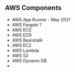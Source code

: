 ## AWS Components



- AWS App Runner - May 2021
- AWS Fargate ?
- AWS ECS
- AWS ECR
- AWS Beanstalk
- AWS EC2
- AWS Lambda
- AWS S3
- AWS Dynamo DB
- 
